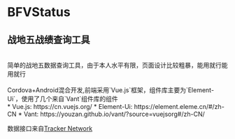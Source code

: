 # BFVStatus
## 战地五战绩查询工具
<br>
简单的战地五数据查询工具，由于本人水平有限，页面设计比较粗暴，能用就行能用就行 <br>
<br>
Cordova+Android混合开发,前端采用`Vue.js`框架，组件库主要为`Element-Ui`，使用了几个来自`Vant`组件库的组件<br>
* Vue.js: https://cn.vuejs.org/ 
* Element-Ui: https://element.eleme.cn/#/zh-CN 
* Vant: https://youzan.github.io/vant/?source=vuejsorg#/zh-CN/ 
<br>
<p>数据接口来自<a href="https://tracker.gg/">Tracker Network</a></p>
